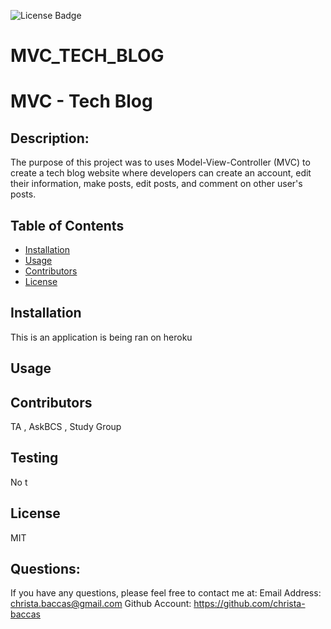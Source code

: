 ![License Badge](https://img.shields.io/badge/license-MIT-blue)
# MVC_TECH_BLOG

# MVC - Tech Blog

## Description: 
The purpose of this project was to uses Model-View-Controller (MVC) to create a tech blog website where developers can create an account, edit their information, make posts, edit posts, and comment on other user's posts.


## Table of Contents 

* [Installation](#installation)
* [Usage](#usage)
* [Contributors](#contributors)
* [License](#license)
  
## Installation 
This is an application is being ran on heroku

## Usage

## Contributors 
TA , AskBCS , Study Group

## Testing 
No t

## License 
MIT 

## Questions: 
If you have any questions, please feel free to contact me at:
  Email Address: christa.baccas@gmail.com
  Github Account: https://github.com/christa-baccas
